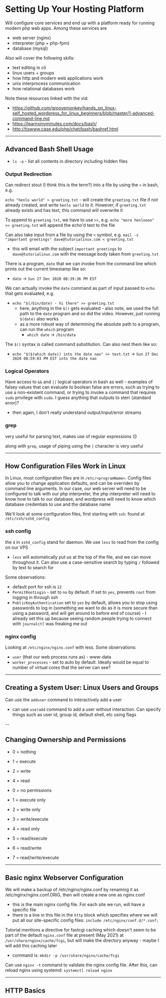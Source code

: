 # Setting Up Your Hosting Platform

Will configure core services and end up with a platform ready for running modern php web apps. Among these services are

- web server (nginx)
- interpreter (php + php-fpm)
- database (mysql)

Also will cover the following skills:

- text editing in cli
- linux users + groups
- how http and modern web applications work
- unix interprocess communication
- how relational databases work

Note these resources linked with the vid:

- https://github.com/groovemonkey/hands_on_linux-self_hosted_wordpress_for_linux_beginners/blob/master/1-advanced-command-line.md
- https://learnxinyminutes.com/docs/bash/
- http://tiswww.case.edu/php/chet/bash/bashref.html

---

## Advanced Bash Shell Usage

- `ls -a` - list all contents in directory including hidden files

### Output Redirection

Can redirect stout (I think this is the term?) into a file by using the `>` in bash, e.g.

`echo "henlo world" > greeting.txt` - will create the `greeting.txt` file if not already created, and write `henlo world` to it. However, if `greeting.txt` already exists and has text, this command will overwrite it

To append to `greeting.txt`, we have to use `>>`, e.g. `echo "more henloooo" >> greeting.txt` will append the echo'd text to the file

Can also take input from a file by using the `<` symbol, e.g. `mail -s "important greetings" dave@tutorialinux.com < greeting.txt`

- this will email with the subject `important greetings` to `dave@tutorialinux.com` with the message body taken from `greeting.txt`

There is a program, `date` that we can invoke from the command line which prints out the current timestamp like so:

- `date` -> `Sun 27 Dec 2020 08:39:36 PM EST`

We can actually invoke the `date` command as part of input passed to `echo` that gets evaluated, e.g.

- `echo "$(/bin/date) - hi there" >> greeting.txt`
  - here, anything in the `$()` gets evaluated - also note, we used the full path to the `date` program and so did the video. However, just running `$(date)` also works
  - as a more robust way of determining the absolute path to a program, can run the `which` program
    - `which date` -> `/bin/date`

The `$()` syntax is called command substitution. Can also nest them like so:

- `echo "$($(which date)) into the date nao" >> test.txt` -> `Sun 27 Dec 2020 08:59:03 PM EST into the date nao`

### Logical Operators

Have access to `&&` and `||` logical operators in bash as well - examples of falsey values that can evaluate to boolean false are errors, such as trying to use a non-existent command, or trying to invoke a command that requires `sudo` privilege with `sudo`. I guess anything that outputs to sterr (standard error)?

- then again, I don't really understand output/input/error streams

### grep

very useful for parsing text, makes use of regular expressions :pensive:

along with `grep`, usage of piping using the `|` character is very useful

---

## How Configuration Files Work in Linux

In Linux, most configuration files are in `/etc/<programName>`. Config files allow you to change application defaults, and can be overriden by command line arguments. In our case, our web server will need to be configured to talk with our php interpreter, the php interpreter will need to know how to talk to our database, and wordpress will need to know which database credentials to use and the database name

We'll look at some configuration files, first starting with `ssh`: found at `/etc/ssh/sshd_config`

### ssh config

the `d` in `sshd_config` stand for daemon. We use `less` to read from the config on our VPS

- `less` will automatically put us at the top of the file, and we can move throughout it. Can also use a case-sensitive search by typing `/` followed by text to search for

Some observations:

- default port for ssh is `22`
- `PermitRootLogin` - set to `no` by default. If set to `yes`, prevents `root` from logging in through ssh
- `PublicKeyAuthentication` set to `yes` by default, allows you to stop using passwords to log in (something we want to do as it is more secure than using a password, and will get around to before end of course) - I already set this up because seeing random people trying to connect with `journalctl` was freaking me out

### nginx config

Looking at `/etc/nginx/nginx.conf` with less. Some observations:

- `user` (that our web process runs as) - www-data
- `worker_processes` - set to auto by default. Ideally would be equal to number of virtual cores that the server can see?

---

## Creating a System User: Linux Users and Groups

Can use the `adduser` command to interactively add a user

- can use `useradd` command to add a user without interaction. Can specify things such as user id, group id, default shell, etc using flags

--

## Changing Ownership and Permissions

- 0 = nothing
- 1 = execute
- 2 = write
- 4 = read

- 0 = no permissions
- 1 = execute only
- 2 = write only
- 3 = write/execute
- 4 = read only
- 5 = read/execute
- 6 = read/write
- 7 = read/write/execute

---

## Basic nginx Webserver Configuration

We will make a backup of /etc/nginx/nginx.conf by renaming it as /etc/nginx/nginx.conf.ORIG, then will create a new one as nginx.conf

- this is the main nginx config file. For each site we run, will have a specific file
- there is a line in this file in the `http` block which specifies where we will put all our site-specific config files: `include /etc/nginx/conf.d/*.conf;`

Tutorial mentions a directive for fastcgi caching which doesn't seem to be part of the default `nginx.conf` file at present (May 2021) at `/usr/share/nginx/cache/fcgi`, but will make the directory anyway - maybe I will add this caching later

- command is: `mkdir -p /usr/share/nginx/cache/fcgi`

Can use `nginx -t` command to validate the nginx config file. After this, can reload nginx using systemd: `systemctl reload nginx`

---

## HTTP Basics
